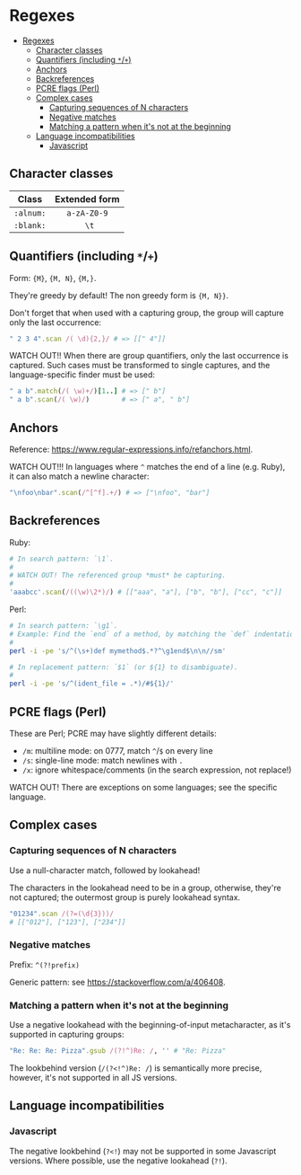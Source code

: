 # Regexes

- [Regexes](#regexes)
  - [Character classes](#character-classes)
  - [Quantifiers (including `*`/`+`)](#quantifiers-including-)
  - [Anchors](#anchors)
  - [Backreferences](#backreferences)
  - [PCRE flags (Perl)](#pcre-flags-perl)
  - [Complex cases](#complex-cases)
    - [Capturing sequences of N characters](#capturing-sequences-of-n-characters)
    - [Negative matches](#negative-matches)
    - [Matching a pattern when it's not at the beginning](#matching-a-pattern-when-its-not-at-the-beginning)
  - [Language incompatibilities](#language-incompatibilities)
    - [Javascript](#javascript)

## Character classes

|   Class   | Extended form |
| :-------: | :-----------: |
| `:alnum:` |  `a-zA-Z0-9`  |
| `:blank:` |     ` \t`     |

## Quantifiers (including `*`/`+`)

Form: `{M}`, `{M, N}`, `{M,}`.

They're greedy by default! The non greedy form is `{M, N}}`.

Don't forget that when used with a capturing group, the group will capture only the last occurrence:

```ruby
" 2 3 4".scan /( \d){2,}/ # => [[" 4"]]
```

WATCH OUT!! When there are group quantifiers, only the last occurrence is captured. Such cases must be transformed to single captures, and the language-specific finder must be used:

```ruby
" a b".match(/( \w)+/)[1..] # => [" b"]
" a b".scan(/( \w)/)        # => [" a", " b"]
```

## Anchors

Reference: https://www.regular-expressions.info/refanchors.html.

WATCH OUT!!! In languages where `^` matches the end of a line (e.g. Ruby), it can also match a newline character:

```ruby
"\nfoo\nbar".scan(/^[^f].+/) # => ["\nfoo", "bar"]
```

## Backreferences

Ruby:

```rb
# In search pattern: `\1`.
#
# WATCH OUT! The referenced group *must* be capturing.
#
'aaabcc'.scan(/((\w)\2*)/) # [["aaa", "a"], ["b", "b"], ["cc", "c"]]
```

Perl:

```sh
# In search pattern: `\g1`.
# Example: Find the `end` of a method, by matching the `def` indentation.
#
perl -i -pe 's/^(\s+)def mymethod$.*?^\g1end$\n\n//sm'

# In replacement pattern: `$1` (or ${1} to disambiguate).
#
perl -i -pe 's/^(ident_file = .*)/#${1}/'
```

## PCRE flags (Perl)

These are Perl; PCRE may have slightly different details:

- `/m`: multiline mode: on 0777, match `^`/`$` on every line
- `/s`: single-line mode: match newlines with `.`
- `/x`: ignore whitespace/comments (in the search expression, not replace!)

WATCH OUT! There are exceptions on some languages; see the specific language.

## Complex cases

### Capturing sequences of N characters

Use a null-character match, followed by lookahead!

The characters in the lookahead need to be in a group, otherwise, they're not captured; the outermost group is purely lookahead syntax.

```ruby
"01234".scan /(?=(\d{3}))/
# [["012"], ["123"], ["234"]]
```

### Negative matches

Prefix: `^(?!prefix)`

Generic pattern: see https://stackoverflow.com/a/406408.

### Matching a pattern when it's not at the beginning

Use a negative lookahead with the beginning-of-input metacharacter, as it's supported in capturing groups:

```ruby
"Re: Re: Re: Pizza".gsub /(?!^)Re: /, '' # "Re: Pizza"
```

The lookbehind version (`/(?<!^)Re: /`) is semantically more precise, however, it's not supported in all JS versions.

## Language incompatibilities

### Javascript

The negative lookbehind (`?<!`) may not be supported in some Javascript versions. Where possible, use the negative lookahead (`?!`).
